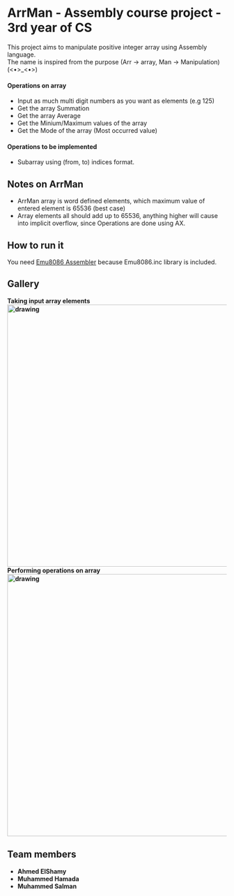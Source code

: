 # ArrMan - Assembly course project - 3rd year of CS

This project aims to manipulate positive integer array using Assembly language.<br>
The name is inspired from the purpose (Arr -> array, Man -> Manipulation)  
(<•>_<•>)

#### Operations on array
- Input as much multi digit numbers as you want as elements (e.g 125)
- Get the array Summation
- Get the array Average
- Get the Minium/Maximum values of the array
- Get the Mode of the array (Most occurred value)

#### Operations to be implemented
- Subarray using (from, to) indices format.

## Notes on ArrMan
- ArrMan array is word defined elements, which maximum value of entered element is 65536 (best case)
- Array elements all should add up to 65536, anything higher will cause into implicit overflow, since Operations are done using AX.  

## How to run it
You need [Emu8086 Assembler](https://emu8086-microprocessor-emulator.softonic-ar.com/download) because Emu8086.inc library is included.

## Gallery
<div><b>Taking input array elements<b></div>
  
<img src="https://user-images.githubusercontent.com/84887514/205463440-b1936a32-e120-42a4-9770-54b9487571ee.png" alt="drawing" width="600"/> 
<div><b>Performing operations on array<b></div>
  
<img src="https://user-images.githubusercontent.com/84887514/205463462-e83f6609-6bf0-498d-9892-c1593910b31b.png" alt="drawing" width="600"/>




## Team members
- Ahmed ElShamy
- Muhammed Hamada
- Muhammed Salman

